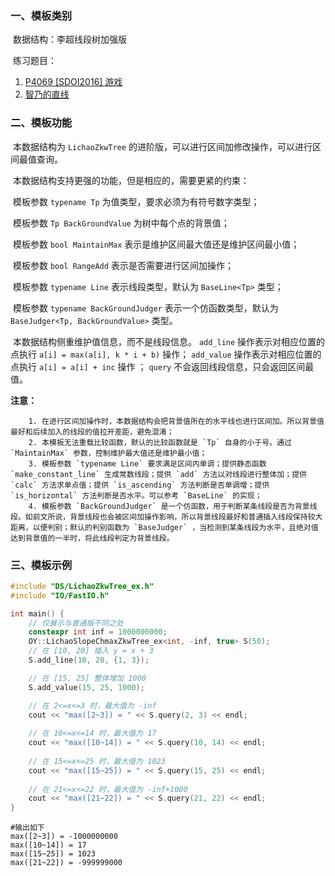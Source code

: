 ### 一、模板类别

​	数据结构：李超线段树加强版

​	练习题目：

1. [P4069 [SDOI2016] 游戏](https://www.luogu.com.cn/problem/P4069)
2. [智乃的直线](https://ac.nowcoder.com/acm/problem/226924)

### 二、模板功能

​		本数据结构为 `LichaoZkwTree` 的进阶版，可以进行区间加修改操作，可以进行区间最值查询。

​		本数据结构支持更强的功能，但是相应的，需要更紧的约束：

​		模板参数 `typename Tp` 为值类型，要求必须为有符号数字类型；

​		模板参数 `Tp BackGroundValue` 为树中每个点的背景值；

​		模板参数 `bool MaintainMax` 表示是维护区间最大值还是维护区间最小值；

​		模板参数 `bool RangeAdd` 表示是否需要进行区间加操作；

​		模板参数 `typename Line` 表示线段类型，默认为 `BaseLine<Tp>` 类型；

​		模板参数 `typename BackGroundJudger` 表示一个仿函数类型，默认为 `BaseJudger<Tp, BackGroundValue>` 类型。

​		本数据结构侧重维护值信息，而不是线段信息。 `add_line` 操作表示对相应位置的点执行 `a[i] = max(a[i], k * i + b)` 操作； `add_value` 操作表示对相应位置的点执行 `a[i] = a[i] + inc` 操作 ； `query` 不会返回线段信息，只会返回区间最值。

**注意：**

		1. 在进行区间加操作时，本数据结构会把背景值所在的水平线也进行区间加。所以背景值最好和后续加入的线段的值拉开差距，避免混淆；
  		2. 本模板无法重载比较函数，默认的比较函数就是 `Tp` 自身的小于号。通过 `MaintainMax` 参数，控制维护最大值还是维护最小值；
  		3. 模板参数 `typename Line` 要求满足区间内单调；提供静态函数 `make_constant_line` 生成常数线段；提供 `add` 方法以对线段进行整体加；提供 `calc` 方法求单点值；提供 `is_ascending` 方法判断是否单调增；提供 `is_horizontal` 方法判断是否水平。可以参考 `BaseLine` 的实现；
  		4. 模板参数 `BackGroundJudger` 是一个仿函数，用于判断某条线段是否为背景线段。如前文所说，背景线段也会被区间加操作影响，所以背景线段最好和普通插入线段保持较大距离，以便判别；默认的判别函数为 `BaseJudger` ，当检测到某条线段为水平，且绝对值达到背景值的一半时，将此线段判定为背景线段。

### 三、模板示例

```c++
#include "DS/LichaoZkwTree_ex.h"
#include "IO/FastIO.h"

int main() {
    // 仅展示与普通版不同之处
    constexpr int inf = 1000000000;
    OY::LichaoSlopeChmaxZkwTree_ex<int, -inf, true> S(50);
    // 在 [10, 20] 插入 y = x + 3
    S.add_line(10, 20, {1, 3});

    // 在 [15, 25] 整体增加 1000
    S.add_value(15, 25, 1000);

    // 在 2<=x<=3 时，最大值为 -inf 
    cout << "max([2~3]) = " << S.query(2, 3) << endl;
    
    // 在 10<=x<=14 时，最大值为 17
    cout << "max([10~14]) = " << S.query(10, 14) << endl;
    
    // 在 15<=x<=25 时，最大值为 1023
    cout << "max([15~25]) = " << S.query(15, 25) << endl;
    
    // 在 21<=x<=22 时，最大值为 -inf+1000
    cout << "max([21~22]) = " << S.query(21, 22) << endl;
}
```

```
#输出如下
max([2~3]) = -1000000000
max([10~14]) = 17
max([15~25]) = 1023
max([21~22]) = -999999000

```

